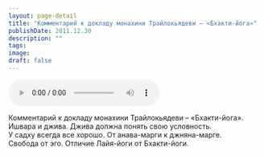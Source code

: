 ```yaml
---
layout: page-detail
title: "Комментарий к докладу монахини Трайлокьядеви – «Бхакти-йога»"
publishDate: 2011.12.30
description: ""
tags:
image:
draft: false
---
```


<audio title="2011.12.30 - Комментарий к докладу монахини Трайлокьядеви – «Бхакти-йога».mp3" src="https://filer-api.advayta.org/v1.0/public/files/73450" controls=""></audio>

 Комментарий к докладу монахини Трайлокьядеви – «Бхакти-йога».   
 Ишвара и джива. Джива должна понять свою условность.  
 У садху всегда все хорошо. От анава-марги к джняна-марге.  
 Свобода от эго. Отличие Лайя-йоги от Бхакти-йоги.  

  
